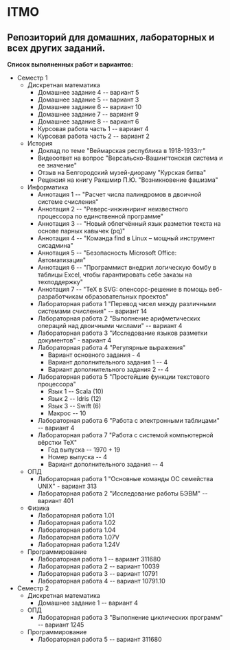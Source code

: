 # ITMO
## Репозиторий для домашних, лабораторных и всех других заданий.
__Список выполненных работ и вариантов:__
* Семестр 1
  * Дискретная математика
    * Домашнее задание 4 -- вариант 5
    * Домашнее задание 5 -- вариант 3
    * Домашнее задание 6 -- вариант 10
    * Домашнее задание 7 -- вариант 9
    * Домашнее задание 8 -- вариант 6
    * Курсовая работа часть 1 -- вариант 4
    * Курсовая работа часть 2 -- вариант 2
  * История
    * Доклад по теме "Веймарская республика в 1918-1933гг"
    * Видеоответ на вопрос "Версальско-Вашингтонская система и ее значение"
    * Отзыв на Белгородский музей-диораму "Курская битва"
    * Рецензия на книгу Рахшмир П.Ю. "Возникновение фашизма"
  * Информатика
    * Аннотация 1 -- "Расчет числа палиндромов в двоичной системе счисления"
    * Аннотация 2 -- "Реверс-инжиниринг неизвестного процессора по единственной программе"
    * Аннотация 3 -- "Новый облегчённый язык разметки текста на основе парных кавычек (pq)"
    * Аннотация 4 -- "Команда find в Linux – мощный инструмент сисадмина"
    * Аннотация 5 -- "Безопасность Microsoft Office: Автоматизация"
    * Аннотация 6 -- "Программист внедрил логическую бомбу в таблицы Excel, чтобы гарантировать себе заказы на техподдержку"
    * Аннотация 7 -- "TeX в SVG: опенсорс-решение в помощь веб-разработчикам образовательных проектов"
    * Лабораторная работа 1 "Перевод чисел между различными системами счисления" -- вариант 14
    * Лабораторная работа 2 "Выполнение арифметических операций над двоичными числами" -- вариант 4
    * Лабораторная работа 3 "Исследование языков разметки документов" - вариант 4
    * Лабораторная работа 4 "Регулярные выражения"
      * Вариант основного задания - 4
      * Вариант дополнительного задания 1 -- 4
      * Вариант дополнительного задания 2 -- 4
    * Лабораторная работа 5 "Простейшие функции текстового процессора"
      * Язык 1 -- Scala (10)
      * Язык 2 -- Idris (12)
      * Язык 3 -- Swift (6)
      * Макрос -- 10
    * Лабораторная работа 6 "Работа с электронными таблицами" -- вариант 4
    * Лабораторная работа 7 "Работа с системой компьютерной вёрстки TeX"
      * Год выпуска -- 1970 + 19
      * Номер выпуска -- 4
      * Вариант дополнительного задания -- 4
  * ОПД
    * Лабораторная работа 1 "Основные команды ОС семейства UNIX" - вариант 313
    * Лабораторная работа 2 "Исследование работы БЭВМ" -- вариант 401
  * Физика
    * Лабораторная работа 1.01
    * Лабораторная работа 1.02
    * Лабораторная работа 1.04
    * Лабораторная работа 1.07V
    * Лабораторная работа 1.24V
  * Программирование
    * Лабораторная работа 1 -- вариант 311680
    * Лабораторная работа 2 -- вариант 10039
    * Лабораторная работа 3 -- вариант 10791
    * Лабораторная работа 4 -- вариант 10791.10
* Семестр 2
  * Дискретная математика
    * Домашнее задание 1 -- вариант 4
  * ОПД
    * Лабораторная работа 3 "Выполнение циклических программ" -- вариант 1245
  * Программирование
    * Лабораторная работа 5 -- вариант 311680 
